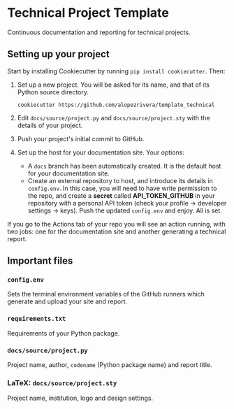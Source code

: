 # Technical Project Template

Continuous documentation and reporting for technical projects.

## Setting up your project

Start by installing Cookiecutter by running `pip install cookiecutter`. Then:

1. Set up a new project. You will be asked for its name, and that of its Python source directory.
   
   `cookiecutter https://github.com/alopezrivera/template_technical`
2. Edit `docs/source/project.py` and `docs/source/project.sty` with the details of your project.
3. Push your project's initial commit to GitHub.
5. Set up the host for your documentation site. Your options:
   - A `docs` branch has been automatically created. It is the default host for your documentation site.
   - Create an external repository to host, and introduce its details in `config.env`. In this case, you will need to have write permission to the repo, and create a **secret** called **API_TOKEN_GITHUB** in your repository with a personal API token (check your profile -> developer settings -> keys). Push the updated `config.env` and enjoy. All is set.

If you go to the Actions tab of your repo you will see an action running, with two jobs: one for the documentation site and another generating a technical report.

## Important files

### `config.env`

Sets the terminal environment variables of the GitHub runners 
which generate and upload your site and report.

### `requirements.txt`

Requirements of your Python package.

### `docs/source/project.py`

Project name, author, `codename` (Python package name)
and report title.

### LaTeX: `docs/source/project.sty`

Project name, institution, logo and design settings.
